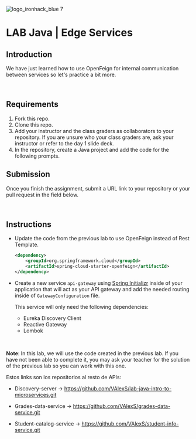 ![logo_ironhack_blue 7](https://user-images.githubusercontent.com/23629340/40541063-a07a0a8a-601a-11e8-91b5-2f13e4e6b441.png)

# LAB Java | Edge Services

## Introduction

We have just learned how to use OpenFeign for internal communication between services so let's practice a bit more.

<br>

## Requirements

1. Fork this repo.
2. Clone this repo.
3. Add your instructor and the class graders as collaborators to your repository. If you are unsure who your class graders are, ask your instructor or refer to the day 1 slide deck.
4. In the repository, create a Java project and add the code for the following prompts.

## Submission

Once you finish the assignment, submit a URL link to your repository or your pull request in the field below.

<br>

## Instructions

- Update the code from the previous lab to use OpenFeign instead of Rest Template.

    ```xml
    <dependency>
        <groupId>org.springframework.cloud</groupId>
        <artifactId>spring-cloud-starter-openfeign</artifactId>
    </dependency>
    ```

- Create a new service `api-gateway` using [Spring Initializr](https://start.spring.io/) inside of your application that will act as your API gateway and add the needed routing inside of `GatewayConfiguration` file.

  This service will only need the following dependencies:

    - Eureka Discovery Client
    - Reactive Gateway
    - Lombok

<br>

**Note**: In this lab, we will use the code created in the previous lab. If you have not been able to complete it, you may ask your teacher for the solution of the previous lab so you can work with this one.

Estos links son los repositorios al resto de APIs:

* Discovery-server -> https://github.com/VAlexS/lab-java-intro-to-microservices.git

* Grades-data-service -> https://github.com/VAlexS/grades-data-service.git

* Student-catalog-service -> https://github.com/VAlexS/student-info-service.git
